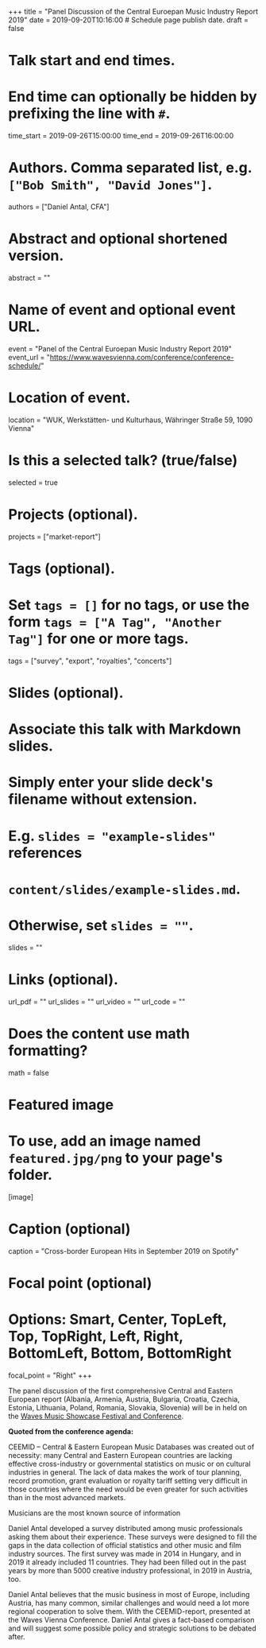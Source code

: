 ﻿+++
title = "Panel Discussion of the Central Euroepan Music Industry Report 2019"
date = 2019-09-20T10:16:00  # Schedule page publish date.
draft = false

# Talk start and end times.
#   End time can optionally be hidden by prefixing the line with `#`.
time_start = 2019-09-26T15:00:00
time_end = 2019-09-26T16:00:00

# Authors. Comma separated list, e.g. `["Bob Smith", "David Jones"]`.
authors = ["Daniel Antal, CFA"]

# Abstract and optional shortened version.
abstract = ""

# Name of event and optional event URL.
event = "Panel of the Central Euroepan Music Industry Report 2019"
event_url = "https://www.wavesvienna.com/conference/conference-schedule/"

# Location of event.
location = "WUK, Werkstätten- und Kulturhaus, Währinger Straße 59, 1090 Vienna"

# Is this a selected talk? (true/false)
selected = true

# Projects (optional).
projects = ["market-report"]

# Tags (optional).
#   Set `tags = []` for no tags, or use the form `tags = ["A Tag", "Another Tag"]` for one or more tags.
tags = ["survey", "export", "royalties", "concerts"]

# Slides (optional).
#   Associate this talk with Markdown slides.
#   Simply enter your slide deck's filename without extension.
#   E.g. `slides = "example-slides"` references 
#   `content/slides/example-slides.md`.
#   Otherwise, set `slides = ""`.
slides = ""

# Links (optional).
url_pdf = ""
url_slides = ""
url_video = ""
url_code = ""

# Does the content use math formatting?
math = false

# Featured image
# To use, add an image named `featured.jpg/png` to your page's folder. 
[image]
  # Caption (optional)
  caption = "Cross-border European Hits in September 2019 on Spotify"

  # Focal point (optional)
  # Options: Smart, Center, TopLeft, Top, TopRight, Left, Right, BottomLeft, Bottom, BottomRight
  focal_point = "Right"
+++

The panel discussion of the first comprehensive Central and Eastern European report (Albania, Armenia, Austria, Bulgaria, Croatia, Czechia, Estonia, Lithuania, Poland, Romania, Slovakia, Slovenia)  will be in held on the [Waves Music Showcase Festival and Conference](https://www.wavesvienna.com/conference/conference-schedule/). 

__Quoted from the conference agenda:__

CEEMID – Central & Eastern European Music Databases was created out of necessity: many Central and Eastern European countries are lacking effective cross-industry or governmental statistics on music or on cultural industries in general. The lack of data makes the work of tour planning, record promotion, grant evaluation or royalty tariff setting very difficult in those countries where the need would be even greater for such activities than in the most advanced markets.

Musicians are the most known source of information

Daniel Antal developed a survey distributed among music professionals asking them about their experience. These surveys were designed to fill the gaps in the data collection of official statistics and other music and film industry sources. The first survey was made in 2014 in Hungary, and in 2019 it already included 11 countries. They had been filled out in the past years by more than 5000 creative industry professional, in 2019 in Austria, too.

Daniel Antal believes that the music business in most of Europe, including Austria, has many common, similar challenges and would need a lot more regional cooperation to solve them. With the CEEMID-report, presented at the Waves Vienna Conference. Daniel Antal gives a fact-based comparison and will suggest some possible policy and strategic solutions to be debated after.
